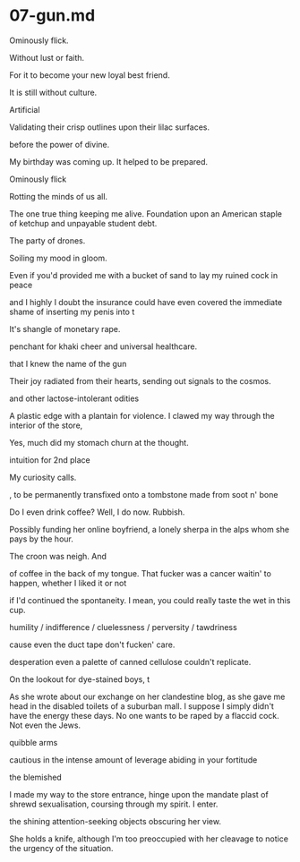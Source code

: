 # 07-gun.md

Ominously flick.

Without lust or faith.

For it to become your new loyal best friend.

It is still without culture.

Artificial

Validating their crisp outlines upon their lilac surfaces.

before the power of divine.

My birthday was coming up. It helped to be prepared.

Ominously flick

Rotting the minds of us all.

The one true thing keeping me alive. Foundation upon an American staple of ketchup and unpayable student debt.

The party of drones.

Soiling my mood in gloom.


Even if you'd provided me with a bucket of sand to lay my ruined cock in peace

 and I highly I doubt the insurance could have even covered the immediate shame of inserting my penis into t

It's shangle of monetary rape.

 penchant for khaki cheer and universal healthcare.

  that I knew the name of the gun

Their joy radiated from their hearts, sending out signals to the cosmos.

and other lactose-intolerant odities

 A plastic edge with a plantain for violence. I clawed my way through the interior of the store,


Yes, much did my stomach churn at the thought.

intuition for 2nd place

My curiosity calls.

, to be permanently transfixed onto a tombstone made from soot n' bone

Do I even drink coffee? Well, I do now. Rubbish.

Possibly funding her online boyfriend, a lonely sherpa in the alps whom she pays by the hour.


The croon was neigh. And



 of coffee in the back of my tongue. That fucker was a cancer waitin' to happen, whether I liked it or not

  if I'd continued the spontaneity. I mean, you could really taste the wet in this cup.

  humility / indifference / cluelessness / perversity / tawdriness

cause even the duct tape don't fucken' care.



desperation even a palette of canned cellulose couldn't replicate.

On the lookout for dye-stained boys, t

 As she wrote about our exchange on her clandestine blog, as she gave me head in the disabled toilets of a suburban mall. I suppose I simply didn't have the energy these days. No one wants to be raped by a flaccid cock. Not even the Jews.


quibble arms

cautious in the intense amount of leverage abiding in your fortitude


the blemished

I made my way to the store entrance, hinge upon the mandate plast of shrewd sexualisation, coursing through my spirit. I enter.

 the shining attention-seeking objects obscuring her view.


She holds a knife, although I'm too preoccupied with her cleavage to notice the urgency of the situation.
